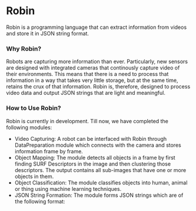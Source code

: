 # Robin
Robin is a programming language that can extract information from videos and store it in JSON string format.

### Why Robin?
Robots are capturing more information than ever. Particularly, new sensors are designed with integrated cameras that continously capture video of their environments. This means that there is a need to process that information in a way that takes very little storage, but at the same time, retains the crux of that information. Robin is, therefore, designed to process video data and output JSON strings that are light and meaningful.

### How to Use Robin?
Robin is currently in development. Till now, we have completed the following modules:

- Video Capturing: A robot can be interfaced with Robin through DataPreparation module which connects with the camera and stores information frame by frame.
- Object Mapping: The module detects all objects in a frame by first finding SURF Descriptors in the image and then clustering those descriptors. The output contains all sub-images that have one or more objects in them.
- Object Classification: The module classifies objects into human, animal or thing using machine learning techniques.
- JSON String Formation: The module forms JSON strings which are of the following format:



